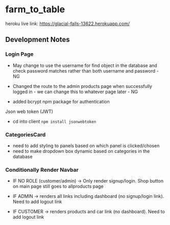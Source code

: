 # farm_to_table

heroku live link: https://glacial-falls-13622.herokuapp.com/

## Development Notes

### Login Page

- May change to use the username for find object in the database and check password matches rather than both username and password - NG
- Changed the route to the admin products page when successfully logged in - we can change this to whatever page later - NG

- added bcrypt npm package for authentication

Json web token (JWT)

- cd into client `npm install jsonwebtoken`

### CategoriesCard

- need to add styling to panels based on which panel is clicked/chosen
- need to make dropdown box dynamic based on categories in the database

### Conditionally Render Navbar

- IF NO ROLE (customer/admin) -> Only render signup/login. Shop button on main page still goes to allproducts page

- IF ADMIN -> renders all links including dashboard (no signup/login link). Need to add logout link

- IF CUSTOMER -> renders products and car link (no dashboard). Need to add logout link
